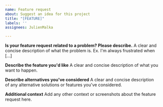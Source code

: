 ```yaml
---
name: Feature request
about: Suggest an idea for this project
title: "[FEATURE]"
labels: ''
assignees: JulienMalka

---
```


**Is your feature request related to a problem? Please describe.**
A clear and concise description of what the problem is. Ex. I'm always frustrated when [...]

**Describe the feature you'd like**
A clear and concise description of what you want to happen.

**Describe alternatives you've considered**
A clear and concise description of any alternative solutions or features you've considered.

**Additional context**
Add any other context or screenshots about the feature request here.
